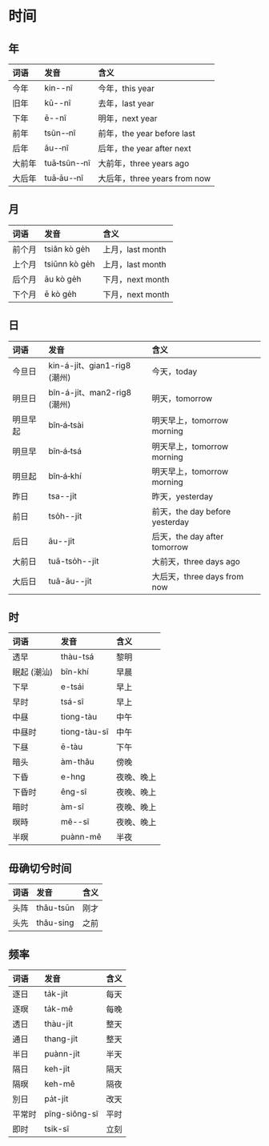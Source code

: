 # 时间

## **年**

| 词语 | 发音 | 含义 |
| :--- | :--- | :--- |
| 今年 | kin--nî | 今年，this year |
| 旧年 | kū--nî | 去年，last year |
| 下年 | ē--nî | 明年，next year |
| 前年 | tsûn-‑nî | 前年，the year before last |
| 后年 | āu-‑nî | 后年，the year after next |
| 大前年 | tuā‑tsûn-‑nî | 大前年，three years ago |
| 大后年 | tuā‑āu-‑nî | 大后年，three years from now |

## **月**

| 词语 | 发音 | 含义 |
| :--- | :--- | :--- |
| 前个月 | tsiân kò ge̍h | 上月，last month |
| 上个月 | tsiūnn kò ge̍h | 上月，last month |
| 后个月 | āu kò ge̍h | 下月，next month |
| 下个月 | ē kò ge̍h | 下月，next month |

## **日**

| 词语 | 发音 | 含义 |
| :--- | :--- | :--- |
| 今旦日 | kin-á-ji̍t、gian1-rig8 \(潮州\) | 今天，today |
| 明旦日 | bîn-á-ji̍t、man2-rig8 \(潮州\) | 明天，tomorrow |
| 明旦早起 | bîn‑á‑tsài | 明天早上，tomorrow morning |
| 明旦早 | bîn‑á‑tsá | 明天早上，tomorrow morning |
| 明旦起 | bîn‑á‑khí | 明天早上，tomorrow morning |
| 昨日 | tsa--ji̍t | 昨天，yesterday |
| 前日 | tso̍h--ji̍t | 前天，the day before yesterday |
| 后日 | āu--ji̍t | 后天，the day after tomorrow |
| 大前日 | tuā-tso̍h--ji̍t | 大前天，three days ago |
| 大后日 | tuā-āu--ji̍t | 大后天，three days from now |

## **时**

| 词语 | 发音 | 含义 |
| :--- | :--- | :--- |
| 透早 | thàu-tsá | 黎明 |
| 眠起 \(潮汕\) | bîn-khí | 早晨 |
| 下早 | e-tsái | 早上 |
| 早时 | tsá-sî | 早上 |
| 中昼 | tiong-tàu | 中午 |
| 中昼时 | tiong-tàu-sî | 中午 |
| 下昼 | ē-tàu | 下午 |
| 暗头 | àm-thâu | 傍晚 |
| 下昏 | e-hng | 夜晚、晚上 |
| 下昏时 | êng-sî | 夜晚、晚上 |
| 暗时 | àm-sî | 夜晚、晚上 |
| 暝時 | mê--sî | 夜晚、晚上 |
| 半暝 | puànn-mê | 半夜 |

## 毋确切兮时间

| 词语 | 发音 | 含义 |
| :--- | :--- | :--- |
| 头阵 | thâu-tsūn | 刚才 |
| 头先 | thâu-sing | 之前 |

## 频率

| 词语 | 发音 | 含义 |
| :--- | :--- | :--- |
| 逐日 | ta̍k-ji̍t | 每天 |
| 逐暝 | ta̍k-mê | 每晚 |
| 透日 | thàu-ji̍t | 整天 |
| 通日 | thang-ji̍t | 整天 |
| 半日 | puànn-ji̍t | 半天 |
| 隔日 | keh-ji̍t | 隔天 |
| 隔暝 | keh-mê | 隔夜 |
| 別日 | pa̍t-ji̍t | 改天 |
| 平常时 | pîng-siông-sî | 平时 |
| 即时 | tsik-sî | 立刻 |

